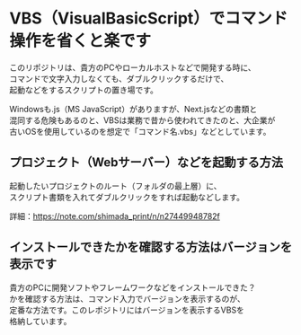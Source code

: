 # VBS（VisualBasicScript）でコマンド操作を省くと楽です

このリポジトリは、貴方のPCやローカルホストなどで開発する時に、  
コマンドで文字入力しなくても、ダブルクリックするだけで、  
起動などをするスクリプトの置き場です。  

Windowsも.js（MS JavaScript）がありますが、Next.jsなどの書類と  
混同する危険もあるのと、VBSは業務で昔から使われてきたのと、大企業が  
古いOSを使用しているのを想定で「コマンド名.vbs」などとしています。  


## プロジェクト（Webサーバー）などを起動する方法  
起動したいプロジェクトのルート（フォルダの最上層）に、  
スクリプト書類を入れてダブルクリックをすれば起動などします。

詳細：https://note.com/shimada_print/n/n27449948782f


## インストールできたかを確認する方法はバージョンを表示です  
貴方のPCに開発ソフトやフレームワークなどをインストールできた？  
かを確認する方法は、コマンド入力でバージョンを表示するのが、  
定番な方法です。このレポジトリにはバージョンを表示するVBSを  
格納しています。
